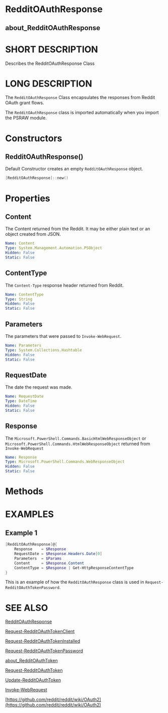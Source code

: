 # RedditOAuthResponse
## about_RedditOAuthResponse

# SHORT DESCRIPTION
Describes the RedditOAuthResponse Class

# LONG DESCRIPTION
The `RedditOAuthResponse` Class encapsulates the responses from Reddit OAuth grant flows.

The `RedditOAuthResponse` class is imported automatically when you import the PSRAW module.


# Constructors
## RedditOAuthResponse()
Default Constructor creates an empty `RedditOAuthResponse` object.

```powershell
[RedditOAuthResponse]::new()
```


# Properties
## Content
The Content returned from the Reddit. It may be either plain text or an object created from JSON.

```yaml
Name: Content
Type: System.Management.Automation.PSObject
Hidden: False
Static: False
```

## ContentType
The `Content-Type` response header returned from Reddit.

```yaml
Name: ContentType
Type: String
Hidden: False
Static: False
```

## Parameters
The parameters that were passed to `Invoke-WebRequest`.

```yaml
Name: Parameters
Type: System.Collections.Hashtable
Hidden: False
Static: False
```

## RequestDate
The date the request was made.

```yaml
Name: RequestDate
Type: DateTime
Hidden: False
Static: False
```

## Response
The `Microsoft.PowerShell.Commands.BasicHtmlWebResponseObject` or `Microsoft.PowerShell.Commands.HtmlWebResponseObject` returned from `Invoke-WebRequest`

```yaml
Name: Response
Type: Microsoft.PowerShell.Commands.WebResponseObject
Hidden: False
Static: False
```


# Methods

# EXAMPLES

## Example 1
```powershell
[RedditOAuthResponse]@{
    Response    = $Response
    RequestDate = $Response.Headers.Date[0]
    Parameters  = $Params
    Content     = $Response.Content
    ContentType = $Response | Get-HttpResponseContentType
} 
```

This is an example of how the `RedditOAuthResponse` class is used in `Request-RedditOAuthTokenPassword`.


# SEE ALSO

[RedditOAuthResponse](https://psraw.readthedocs.io/en/latest/Module/RedditOAuthResponse)

[Request-RedditOAuthTokenClient](https://psraw.readthedocs.io/en/latest/PrivateFunctions/Request-RedditOAuthTokenClient)

[Request-RedditOAuthTokenInstalled](https://psraw.readthedocs.io/en/latest/PrivateFunctions/Request-RedditOAuthTokenInstalled)

[Request-RedditOAuthTokenPassword](https://psraw.readthedocs.io/en/latest/PrivateFunctions/Request-RedditOAuthTokenPassword)

[about_RedditOAuthToken](https://psraw.readthedocs.io/en/latest/Module/about_RedditOAuthToken)

[Request-RedditOAuthToken](https://psraw.readthedocs.io/en/latest/Module/Request-RedditOAuthToken)

[Update-RedditOAuthToken](https://psraw.readthedocs.io/en/latest/Module/Update-RedditOAuthToken)

[Invoke-WebRequest](https://go.microsoft.com/fwlink/?LinkID=217035)

[https://github.com/reddit/reddit/wiki/OAuth2](https://github.com/reddit/reddit/wiki/OAuth2)


